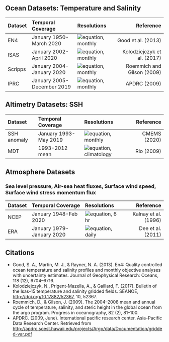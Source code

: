 
## Ocean Datasets: Temperature and Salinity 

|Dataset | Temporal Coverage | Resolutions | Reference |
|:---	 | :----   	     |:----	   |  	   ---:|
|  EN4   |January 1950-March 2020 | ![equation](https://render.githubusercontent.com/render/math?math=1.0^{\circ}), monthly | Good et al. (2013)|
| ISAS |  January 2002-April 2020 | ![equation](https://render.githubusercontent.com/render/math?math=0.5^{\circ}), monthly | Kolodziejczyk et al. (2017) |
|Scripps | January 2004-January 2020 | ![equation](https://render.githubusercontent.com/render/math?math=1^{\circ}), monthly | Roemmich and Gilson (2009) |
| IPRC | January 2005-December 2019 | ![equation](https://render.githubusercontent.com/render/math?math=1^{\circ}), monthly | APDRC (2009)|

## Altimetry Datasets: SSH

|Dataset | Temporal Coverage | Resolutions | Reference |
|:---	 | :----   	     |:----	   |  	   ---:|
|  SSH anomaly| January 1993-May 2019 | ![equation](https://render.githubusercontent.com/render/math?math=0.25^{\circ}), monthly | CMEMS (2020)|
|  MDT | 1993-2012 mean | ![equation](https://render.githubusercontent.com/render/math?math=0.25^{\circ}), climatology | Rio (2009)|

## Atmosphere Datasets
### Sea level pressure, Air-sea heat fluxes, Surface wind speed, Surface wind stress momentum flux

|Dataset | Temporal Coverage | Resolutions | Reference |
|:---	 | :----   	     |:----	   |  	   ---:|
|  NCEP| January 1948-Feb 2020 | ![equation](https://render.githubusercontent.com/render/math?math=0.25^{\circ}), 6 hr | Kalnay et al. (1996)|
| ERA  | January 1979-January 2020 | ![equation](https://render.githubusercontent.com/render/math?math=0.75^{\circ}), daily | Dee et al. (2011)|


## Citations
* Good, S. A., Martin, M. J., & Rayner, N. A. (2013). En4: Quality controlled ocean temperature and salinity profiles and monthly objective analyses with uncertainty estimates. Journal of Geophysical Research: Oceans, 118 (12), 6704–6716.
* Kolodziejczyk, N., Prigent-Mazella, A., & Gaillard, F. (2017). Bulletin of the
Isas-15 temperature and salinity gridded fields. SEANOE, http://doi.org/10.17882/52367, 10, 52367.
* Roemmich, D., & Gilson, J. (2009). The 2004–2008 mean and annual cycle of temperature, salinity, and steric height in the global ocean from the argo program. Progress in oceanography, 82 (2), 81–100.
* APDRC. (2009, June). International pacific research center. Asia-Pacific Data Research Center. Retrieved from <http://apdrc.soest.hawaii.edu/projects/Argo/data/Documentation/gridded-var.pdf>




